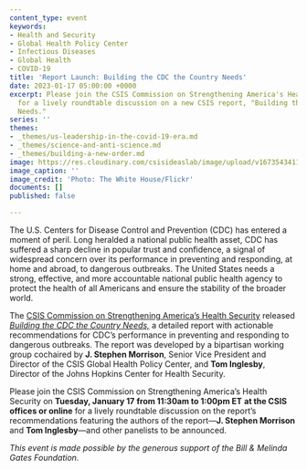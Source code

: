 ```yaml
---
content_type: event
keywords:
- Health and Security
- Global Health Policy Center
- Infectious Diseases
- Global Health
- COVID-19
title: 'Report Launch: Building the CDC the Country Needs'
date: 2023-01-17 05:00:00 +0000
excerpt: Please join the CSIS Commission on Strengthening America's Health Security
  for a lively roundtable discussion on a new CSIS report, "Building the CDC the Country
  Needs."
series: ''
themes:
- _themes/us-leadership-in-the-covid-19-era.md
- _themes/science-and-anti-science.md
- _themes/building-a-new-order.md
image: https://res.cloudinary.com/csisideaslab/image/upload/v1673543411/health-commission/51131083425_1dcfdfdda8_o_ttt2c9.jpg
image_caption: ''
image_credit: 'Photo: The White House/Flickr'
documents: []
published: false

---
```

The U.S. Centers for Disease Control and Prevention (CDC) has entered a moment of peril. Long heralded a national public health asset, CDC has suffered a sharp decline in popular trust and confidence, a signal of widespread concern over its performance in preventing and responding, at home and abroad, to dangerous outbreaks. The United States needs a strong, effective, and more accountable national public health agency to protect the health of all Americans and ensure the stability of the broader world.

The [CSIS Commission on Strengthening America’s Health Security](https://healthsecurity.csis.org/ "Commission Microsite") released [_Building the CDC the Country Needs,_](https://www.csis.org/events/report-launch-building-cdc-country-needs "Report Webpage") a detailed report with actionable recommendations for CDC’s performance in preventing and responding to dangerous outbreaks. The report was developed by a bipartisan working group cochaired by **J. Stephen Morrison**, Senior Vice President and Director of the CSIS Global Health Policy Center, and **Tom Inglesby**, Director of the Johns Hopkins Center for Health Security.

Please join the CSIS Commission on Strengthening America’s Health Security on **Tuesday, January 17** **from 11:30am to 1:00pm ET** **at the CSIS offices or online** for a lively roundtable discussion on the report’s recommendations featuring the authors of the report—**J. Stephen Morrison** and **Tom Inglesby**—and other panelists to be announced.

_This event is made possible by the generous support of the Bill & Melinda Gates Foundation._